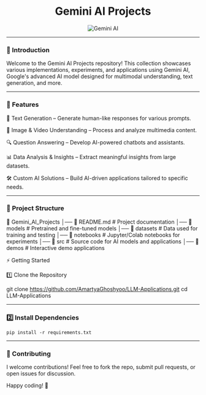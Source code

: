 <div align='center'>
  
# Gemini AI Projects

</div>

<div align='center'>

![Gemini AI](https://media2.giphy.com/media/v1.Y2lkPTc5MGI3NjExb2RjcWg2cXJjM3ZxenVqM2RoazZ5cDFvZDNsNzR6aWp3NmQycWZpNyZlcD12MV9pbnRlcm5hbF9naWZfYnlfaWQmY3Q9Zw/Imojkp6TR8TCLUtyif/giphy.gif)

</div>

---

### 🚀 Introduction

Welcome to the Gemini AI Projects repository! This collection showcases various implementations, experiments, and applications using Gemini AI, Google's advanced AI model designed for multimodal understanding, text generation, and more.

---
### 📌 Features

🤖 Text Generation – Generate human-like responses for various prompts.

🎨 Image & Video Understanding – Process and analyze multimedia content.

🔍 Question Answering – Develop AI-powered chatbots and assistants.

📊 Data Analysis & Insights – Extract meaningful insights from large datasets.

🛠️ Custom AI Solutions – Build AI-driven applications tailored to specific needs.


---

### 📂 Project Structure

📁 Gemini_AI_Projects
│── 📜 README.md          # Project documentation
│── 📂 models             # Pretrained and fine-tuned models
│── 📂 datasets           # Data used for training and testing
│── 📂 notebooks          # Jupyter/Colab notebooks for experiments
│── 📂 src                # Source code for AI models and applications
│── 📂 demos              # Interactive demo applications

⚡ Getting Started

1️⃣ Clone the Repository

git clone https://github.com/AmartyaGhoshyoo/LLM-Applications.git
cd LLM-Applications

---

### 2️⃣ Install Dependencies

```pip install -r requirements.txt```

---

### 🎯 Contributing


I welcome contributions! Feel free to fork the repo, submit pull requests, or open issues for discussion.


Happy coding! 🚀

